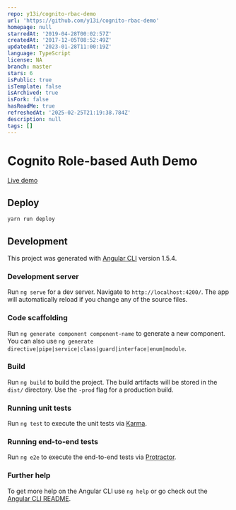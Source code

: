 ```yaml
---
repo: y13i/cognito-rbac-demo
url: 'https://github.com/y13i/cognito-rbac-demo'
homepage: null
starredAt: '2019-04-28T00:02:57Z'
createdAt: '2017-12-05T08:52:49Z'
updatedAt: '2023-01-28T11:00:19Z'
language: TypeScript
license: NA
branch: master
stars: 6
isPublic: true
isTemplate: false
isArchived: true
isFork: false
hasReadMe: true
refreshedAt: '2025-02-25T21:19:38.784Z'
description: null
tags: []
---
```


# Cognito Role-based Auth Demo

[Live demo](http://cognito-rbac-demo-dev-bucket-1we3kshddjkfb.s3-website-us-west-2.amazonaws.com/public/)

## Deploy

```sh
yarn run deploy
```

## Development

This project was generated with [Angular CLI](https://github.com/angular/angular-cli) version 1.5.4.

### Development server

Run `ng serve` for a dev server. Navigate to `http://localhost:4200/`. The app will automatically reload if you change any of the source files.

### Code scaffolding

Run `ng generate component component-name` to generate a new component. You can also use `ng generate directive|pipe|service|class|guard|interface|enum|module`.

### Build

Run `ng build` to build the project. The build artifacts will be stored in the `dist/` directory. Use the `-prod` flag for a production build.

### Running unit tests

Run `ng test` to execute the unit tests via [Karma](https://karma-runner.github.io).

### Running end-to-end tests

Run `ng e2e` to execute the end-to-end tests via [Protractor](http://www.protractortest.org/).

### Further help

To get more help on the Angular CLI use `ng help` or go check out the [Angular CLI README](https://github.com/angular/angular-cli/blob/master/README.md).
